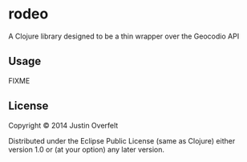 # rodeo

A Clojure library designed to be a thin wrapper over the Geocodio API

## Usage

FIXME

## License

Copyright © 2014 Justin Overfelt

Distributed under the Eclipse Public License (same as Clojure) either version 1.0 or (at
your option) any later version.
